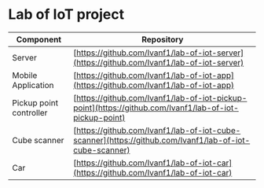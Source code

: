 # Lab of IoT project

| Component           |  Repository                                                                                                                   |
| ------------------- |  ---------------------------------------------------------------------------------------------------------------------------- |
| Server    |  [https://github.com/Ivanf1/lab-of-iot-server](https://github.com/Ivanf1/lab-of-iot-server)                     |
| Mobile Application     |  [https://github.com/Ivanf1/lab-of-iot-app](https://github.com/Ivanf1/lab-of-iot-app)                       |
| Pickup point controller   |  [https://github.com/Ivanf1/lab-of-iot-pickup-point](https://github.com/Ivanf1/lab-of-iot-pickup-point)                   |
| Cube scanner           |  [https://github.com/Ivanf1/lab-of-iot-cube-scanner](https://github.com/Ivanf1/lab-of-iot-cube-scanner)                                     |
| Car        |             [https://github.com/Ivanf1/lab-of-iot-car](https://github.com/Ivanf1/lab-of-iot-car)        |
